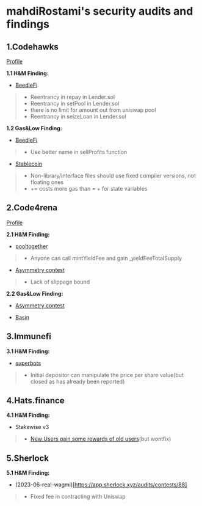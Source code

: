 # mahdiRostami's security audits and findings
## 1.Codehawks
[Profile](https://www.codehawks.com/profile/clk52jmr9000el008w4z3a043)

**1.1 H&M Finding:**

- [BeedleFi](https://www.codehawks.com/contests/clkbo1fa20009jr08nyyf9wbx)

> - Reentrancy in repay in Lender.sol
> - Reentrancy in setPool in Lender.sol
> - there is no limit for amount out from uniswap pool
> -  Reentrancy in seizeLoan in Lender.sol

**1.2 Gas&Low Finding:**

- [BeedleFi](https://www.codehawks.com/contests/clkbo1fa20009jr08nyyf9wbx)

> - Use better name in sellProfits function


- [Stablecoin](https://www.codehawks.com/contests/cljx3b9390009liqwuedkn0m0)

> - Non-library/interface files should use fixed compiler versions, not floating ones
> - <x> += <y> costs more gas than <x> = <x> + <y> for state variables

## 2.Code4rena
[Profile](https://code4rena.com/@mahdirostami)

**2.1 H&M Finding:**

- [pooltogether](https://code4rena.com/contests/2023-07-pooltogether)

> - Anyone can call mintYieldFee and gain _yieldFeeTotalSupply

- [Asymmetry contest](https://code4rena.com/reports/2023-03-asymmetry)

> - Lack of slippage bound

**2.2 Gas&Low Finding:**

- [Asymmetry contest](https://code4rena.com/reports/2023-03-asymmetry)

- [Basin](https://code4rena.com/contests/2023-07-basin) 


## 3.Immunefi

**3.1 H&M Finding:**

- [superbots](https://immunefi.com/bounty/superbots/)

> - Initial depositor can manipulate the price per share value(but closed as has already been reported)

## 4.Hats.finance

**4.1 H&M Finding:**

- Stakewise v3

> - [New Users gain some rewards of old users](https://github.com/hats-finance/StakeWise-0xd91cd6ed6c9a112fdc112b1a3c66e47697f522cd/issues/98)(but wontfix)

## 5.Sherlock

**5.1 H&M Finding:**

- (2023-06-real-wagmi)[https://app.sherlock.xyz/audits/contests/88]

> - Fixed fee in contracting with Uniswap
